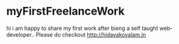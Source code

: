 # myFirstFreelanceWork

hi i am happy to share my first work after bieng a self taught web-developer..
Please do checkout http://hidayakovalam.in 
